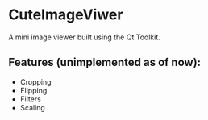 # CuteImageViwer
A mini image viewer built using the Qt Toolkit.

## Features (unimplemented as of now):
* Cropping
* Flipping
* Filters
* Scaling
